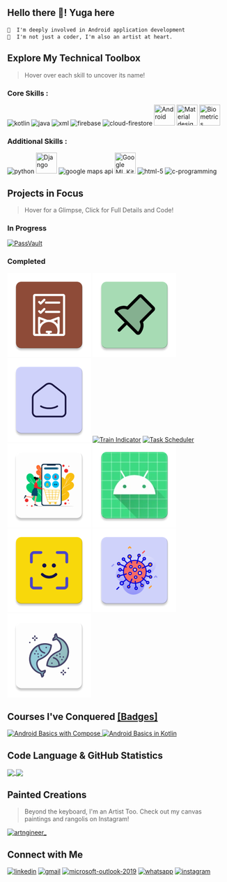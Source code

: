 ## Hello there 👋! Yuga here

```
📱  I'm deeply involved in Android application development
🎨  I'm not just a coder, I'm also an artist at heart.
```
## Explore My Technical Toolbox
> Hover over each skill to uncover its name!

### Core Skills :

![kotlin](https://user-images.githubusercontent.com/94210466/176880688-46732008-93f7-4fd6-8177-286f566d50df.svg "Kotlin")
![java](https://user-images.githubusercontent.com/94210466/176880691-4ab9e925-6394-436f-861e-5958410a6cc2.svg "JAVA")
![xml](https://user-images.githubusercontent.com/94210466/176882996-7df75494-3edd-483a-8800-5ef39ca4369b.png "XML")
![firebase](https://github.com/1405yuga/1405yuga/assets/82303711/7f1eb9f8-2d92-4f40-80f2-a77fd5a6ad99 "Firebase")
![cloud-firestore](https://user-images.githubusercontent.com/94210466/176891077-0c14f0da-93cb-4d77-a3d2-bb5290d887ee.svg "Cloud-Firestore")
<img src = "https://github.com/1405yuga/1405yuga/assets/82303711/98e8d621-0cd7-49d6-9538-64e78096773b" width = "48" height = "48" title = "Android">
<img src = "https://github.com/1405yuga/1405yuga/assets/82303711/f1e476db-eef2-41de-aa53-9531e2dfb1a1" width = "48" height = "48" title = "Material design">
<img src = "https://github.com/Vaishnav-Kanhirathingal/Vaishnav-Kanhirathingal/assets/94210466/a78caaf0-582f-4b6b-b721-1486dd140316" width = "48" height = "48" title = "Biometrics">

### Additional Skills :

![python](https://user-images.githubusercontent.com/94210466/176882150-a2db58bd-4895-407d-bd0b-dcf5d1cd915b.svg "Python")
<img src = "https://github.com/1405yuga/1405yuga/assets/82303711/12af51eb-5abb-44fc-a7b8-c88de850f266"  width = "48" height = "48" title = "Django">
![google maps api](https://github.com/1405yuga/1405yuga/assets/82303711/2b3f7968-abca-4860-b1f5-18e3e736c45c "Google Maps API")
<img src = "https://github.com/1405yuga/1405yuga/assets/82303711/2085b811-fd9f-412f-8326-8c54bef46563" width = "48" height = "48" title = "Google ML Kit">
![html-5](https://user-images.githubusercontent.com/94210466/176882240-678b5588-a0cb-474f-902d-072ecd037965.svg "HTML-5")
![c-programming](https://user-images.githubusercontent.com/94210466/176883523-e7b53dfd-c053-463b-8785-129a6c82a2fa.svg "C/C++ programming")

## Projects in Focus
>Hover for a Glimpse, Click for Full Details and Code!

### In Progress
[![PassVault](https://raw.github.com/1405yuga/PassVault/refs/heads/main/app/src/main/res/mipmap-xxxhdpi/ic_launcher.webp "[PassVault] - A Jetpack Compose based app that securely manages passwords for online accounts, banking information, and other credentials, providing encrypted storage and a seamless user experience.")](https://github.com/1405yuga/PassVault)

### Completed

[![Stackify](https://github.com/1405yuga/Stackify/raw/refs/heads/main/app/src/main/res/mipmap-xxxhdpi/ic_launcher.webp "[Stackify] - An app to organize categories, create item lists with quantities, and display them in grid or staggered views based on user preference.")](https://github.com/1405yuga/Stackify)
[![PinTask](https://raw.githubusercontent.com/1405yuga/PinTask/refs/heads/main/app/src/main/res/mipmap-xxxhdpi/ic_launcher.webp "[PinTask] - An Android app that let you add and pin tasks in notifications , with dark and light theme for personalized touch.")](https://github.com/1405yuga/PintTask)
[![HomeHiveClone](https://raw.githubusercontent.com/1405yuga/UI-Respository/refs/heads/main/HomeHiveClone/app/src/main/res/mipmap-xxxhdpi/ic_launcher.webp "[HomeHiveClone] - HomeHiveClone is the android application which is developed to showcase front-end skills in android. Reference of Figma  project is considered to develop this UI project.")](https://github.com/1405yuga/UI-Respository/tree/main/HomeHiveClone)
[![Train Indicator](https://github-production-user-asset-6210df.s3.amazonaws.com/82303711/263662624-8e28307a-fcef-4de2-b712-ed9f131dd2ac.png "[Train Indicator] - This is the android application which plots the railway stations of Mumbai local with the status of the station i.e Fast station or Slow station.")](https://github.com/1405yuga/Train-Indicator)
[![Task Scheduler](https://github-production-user-asset-6210df.s3.amazonaws.com/82303711/258309923-d09dc167-aff9-4863-a250-2c072896fab0.png "[Task Scheduler] - This is the android application where one can add tasks and date which will be displayed on the screen.")](https://github.com/1405yuga/Task-Scheduler)
[![EC-GeoCustomer](https://raw.githubusercontent.com/1405yuga/EC-GeoCustomer/refs/heads/main/app/src/main/res/mipmap-xxxhdpi/ic_launcher.webp "[EC-GeoCustomer] -  This is the branch of E-Commerce using Geo-Navigation where customer can search the shops where particular product is available.")](https://github.com/1405yuga/EC-GeoCustomer)
[![EC-GeoOwner](https://raw.githubusercontent.com/1405yuga/EC-GeoOwner/refs/heads/main/app/src/main/res/mipmap-xxxhdpi/ic_launcher.webp "[EC-GeoOwner] - This is the branch of E-Commerce using Geo-Navigation where shop owners update the stock availability using barcode scanning and track the orders placed.")](https://github.com/1405yuga/EC-GeoOwner)
[![Face Deteaction](https://raw.githubusercontent.com/1405yuga/FaceDetection/refs/heads/master/app/src/main/res/mipmap-xxxhdpi/ic_launcher.webp "[Face Detection] - Detects the face features and the smiling probability.")](https://github.com/1405yuga/FaceDetection)
[![Covid-19 Tracker](https://raw.githubusercontent.com/1405yuga/Covid-19Tracker/refs/heads/master/app/src/main/res/mipmap-xxxhdpi/ic_launcher.webp "[Covid-19 Tracker] - Displays the active, confirmed, recovered and deceased covid cases in India with each state and corresponding district cases.")](https://github.com/1405yuga/Covid-19Tracker)
[![E-fishery application](https://raw.githubusercontent.com/1405yuga/E-fishery-application/refs/heads/main/app/src/main/res/mipmap-xxxhdpi/ic_launcher.webp "[E-fishery application] - An e-commerce platform for business of fish and related materials.")](https://github.com/1405yuga/E-fishery-application)


## Courses I've Conquered [[Badges]](https://g.dev/Yuga_Vasaikar)

<a href ="https://developer.android.com/courses/android-basics-compose/course">
<img 
    src="https://developer.android.com/static/courses/android-basics-compose/images/hero-assets/compose-course-cluster.svg",
    height=200,
    title="Android Basics with Compose">
</a>
<a href ="https://developer.android.com/courses/android-basics-kotlin/course">
<img 
    src="https://developer.android.com/static/images/hero-assets/kotlin-certified-grey.svg",
    height=200,
    title="Android Basics in Kotlin">
</a>


## Code Language & GitHub Statistics

<a href="https://github.com/anuraghazra/convoychat">
  <img height=200 align="center" src="https://github-readme-stats.vercel.app/api/top-langs?username=1405yuga&layout=compact&langs_count=8&card_width=320&hide_border=true&theme=transparent" />
</a>
<a href="https://github.com/anuraghazra/github-readme-stats">
  <img height=200 align="center" src="https://github-readme-stats.vercel.app/api?username=1405yuga&hide_border=true&theme=transparent&include_all_commits=true" />
</a>


## Painted Creations
> Beyond the keyboard, I'm an Artist Too. Check out my canvas paintings and rangolis on Instagram!

<a href ="https://www.instagram.com/artngineer_/">
<img 
    src="https://github-production-user-asset-6210df.s3.amazonaws.com/82303711/263992455-0a59f207-b1f4-4707-97f9-225114436208.png",
    height=200,
    title="artngineer_">
</a>

## Connect with Me 

[![linkedin](https://github-production-user-asset-6210df.s3.amazonaws.com/82303711/263973251-4ae6f75d-f78f-4cc7-b558-0f7012dda35f.png "LinkedIn")](https://www.linkedin.com/in/yuga-ganesh-vasaikar/)
[![gmail](https://user-images.githubusercontent.com/94210466/176989132-d3aea8a4-f425-4977-a3e2-e6daf569a140.svg "Gmail")](mailto:yugav2001@gmail.com)
[![microsoft-outlook-2019](https://user-images.githubusercontent.com/94210466/176989190-9e24774d-fb09-412b-af19-2f594b53a5a3.svg "Outlook")](mailto:yugav2001@outlook.com)
[![whatsapp](https://user-images.githubusercontent.com/94210466/176989471-2df5e9f0-0edd-4a1a-ba0a-a169b7ec612b.svg "Whatsapp")](https://wa.me/919307156651)
[![instagram](https://user-images.githubusercontent.com/94210466/176988556-79d612d7-6ed2-4b48-ac2e-71f1c14422b4.svg "Instagram")](https://www.instagram.com/artngineer_/)


